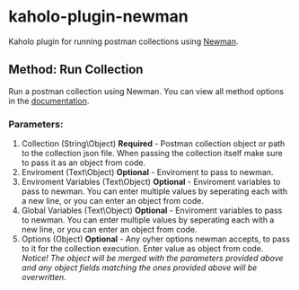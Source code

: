 # kaholo-plugin-newman
Kaholo plugin for running postman collections using [Newman](https://www.npmjs.com/package/newman).

## Method: Run Collection
Run a postman collection using Newman. You can view all method options in the [documentation](https://www.npmjs.com/package/newman#newmanrunoptions-object--callback-function--run-eventemitter).

### Parameters:
1. Collection (String\Object) **Required** - Postman collection object or path to the collection json file. When passing the collection itself make sure to pass it as an object from code.
2. Enviroment (Text\Object) **Optional** - Enviroment to pass to newman.
3. Enviroment Variables (Text\Object) **Optional** - Enviroment variables to pass to newman. You can enter multiple values by seperating each with a new line, or you can enter an object from code.
4. Global Variables (Text\Object) **Optional** - Enviroment variables to pass to newman. You can enter multiple values by seperating each with a new line, or you can enter an object from code.
5. Options (Object) **Optional** - Any oyher options newman accepts, to pass to it for the collection execution. Enter value as object from code. *Notice! The object will be merged with the parameters provided above and any object fields matching the ones provided above will be overwritten.*
